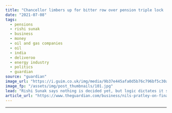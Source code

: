 ```yaml
---
title: "Chancellor limbers up for bitter row over pension triple lock | Nils Pratley"
date: "2021-07-08"
tags: 
  - pensions
  - rishi sunak
  - business
  - money
  - oil and gas companies
  - oil
  - india
  - deliveroo
  - energy industry
  - politics
  - guardian
source: "guardian"
image_url: "https://i.guim.co.uk/img/media/9b37e445afa0d5b76c796bf5c30aef80f61437f7/8_366_3013_1808/master/3013.jpg?width=460&quality=85&auto=format&fit=max&s=d5c731817a0026364f1e38a2f418b66a"
image_fp: "/assets/img/post_thumbnails/101.jpg"
lead: "Rishi Sunak says nothing is decided yet, but logic dictates it should be dropped this yearAbandoning the pension triple lock on state pensions, even for a single year, would guarantee a bitter row, so one can understand why the chancellor limbered up..."
article_url: "https://www.theguardian.com/business/nils-pratley-on-finance/2021/jul/08/chancellor-limbers-up-for-bitter-row-over-pension-triple-lock"
---
```


---
